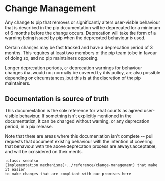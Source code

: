 # Change Management

Any change to pip that removes or significantly alters user-visible behaviour
that is described in the pip documentation will be deprecated for a minimum of
6 months before the change occurs. Deprecation will take the form of a warning
being issued by pip when the deprecated behaviour is used.

Certain changes may be fast tracked and have a deprecation period of 3 months.
This requires at least two members of the pip team to be in favour of doing so,
and no pip maintainers opposing.

Longer deprecation periods, or deprecation warnings for behaviour changes that
would not normally be covered by this policy, are also possible depending on
circumstances, but this is at the discretion of the pip maintainers.

## Documentation is source of truth

This documentation is the sole reference for what counts as agreed user-visible 
behaviour. If something isn't explicitly mentioned in the documentation, it can
be changed without warning, or any deprecation period, in a pip release.

Note that there are areas where this documentation isn't complete -- pull
requests that document existing behaviour with the intention of covering that
behaviour with the above deprecation process are always acceptable, and will be
considered on their merits.

```{admonition} For pip's maintainers
:class: seealso
[Implementation mechanisms](../reference/change-management) that make it easier
to make changes that are compliant with our promises here.
```

